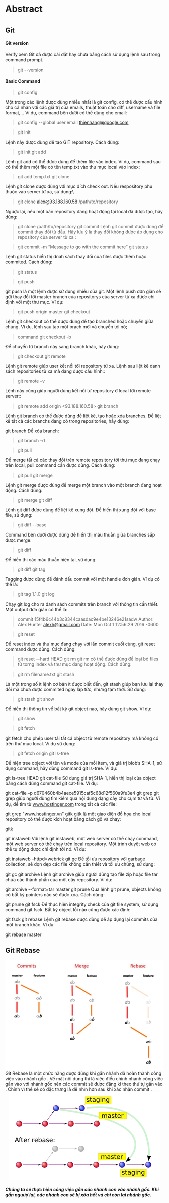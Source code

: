 
  </div>
</div>

# Abstract
#
## Git
#### Git version
Verify xem Git đã được cài đặt hay chưa bằng cách sử dụng lệnh sau trong command prompt.

> git --version

#### Basic Command
> git config
> 
Một trong các lệnh được dùng nhiều nhất là git config, có thể được cấu hình cho cá nhân với các giá trị của emails, thuật toán cho diff, username và file format,… Ví dụ, command bên dưới có thể dùng cho email:

>git config --global user.email thienhang@google.com

>git init

Lệnh này được dùng để tạo GIT repository. Cách dùng:

> git init
> git add

Lệnh git add có thể được dùng để thêm file vào index. Ví dụ, command sau có thể thêm một file có tên temp.txt vào thư mục local vào index:

> git add temp.txt
> git clone

Lệnh git clone được dùng với mục đích check out. Nếu respository phụ thuộc vào server từ xa, sử dụng:\

> git clone alex@93.188.160.58:/path/to/repository

Ngược lại, nếu một bản repository đang hoạt động tại local đã được tạo, hãy dùng:
> git clone /path/to/repository
> git commit
Lệnh git commit được dùng để commit thay đổi từ đầu. Hãy lưu ý là thay đổi không được áp dụng cho repository của server từ xa :

> git commit –m “Message to go with the commit here”
> git status

Lệnh git status hiển thị dnah sách thay đổi của files được thêm hoặc commited. Cách dùng:
> git status

> git push

git push là một lệnh  được sử dụng nhiều của git. Một lệnh push đơn giản sẽ gửi thay đổi tới master branch của repositorys của server từ xa được chỉ định  với một thư mục. Ví dụ:

> git push origin master
> git checkout

Lệnh git checkout có thể được dùng để tạo branched hoặc chuyển giữa chúng. Ví dụ, lệnh sau tạo một brach mới và chuyển tới nó;

> command git checkout -b <branch-name>

Để chuyển từ branch này sang branch khác, hãy dùng:
> git checkout <branch-name>
> git remote

Lệnh git remote giúp user kết nối tới repository từ xa. Lệnh sau liệt kê danh sách repositories từ xa mà đang được cấu hình::

> git remote –v

Lệnh này cũng giúp người dùng kết nối từ repository ở local tới remote server::

> git remote add origin <93.188.160.58>
> git branch

Lệnh git branch có thể được dùng để liệt kê, tạo hoặc xóa branches. Để liệt kê tất cả các branchs đang có trong repositories, hãy dùng:

git branch
Để xóa branch:

> git branch –d <branch-name>

> git pull

Để merge tất cả các thay đổi trên remote repository tới thư mục đang chạy trên local, pull command cần được dùng. Cách dùng:

> git pull
> git merge

Lệnh git merge được dùng để merge một branch vào một branch đang hoạt động. Cách dùng:

> git merge <branch-name>
> git diff

Lệnh git diff được dùng để liệt kê xung đột. Để hiển thị xung đột với base file, sử dụng:

> git diff --base <file-name>

Command bên dưới được dùng để hiển thị mâu thuẫn giửa branches sắp được merge:

> git diff <source-branch> <target-branch>

Để hiển thị các mâu thuẫn hiện tại, sử dụng:

> git diff
> git tag

Tagging được dùng để đánh dấu commit với một handle đơn giản. Ví dụ có thể là:

> git tag 1.1.0 <insert-commitID-here>
> git log

Chạy git log cho ra danh sách commits trên branch  với thông tin cần thiết. Một output đơn giản có thể là:

>commit 15f4b6c44b3c8344caasdac9e4be13246e21sadw
 Author: Alex Hunter <alexh@gmail.com>
 Date:   Mon Oct 1 12:56:29 2016 -0600

>git reset

Để reset index và thư mục đang chạy với lần commit cuối cùng, git reset command được dùng. Cách dùng:

>git reset --hard HEAD
git rm
git rm có thể được dùng để loại bỏ files từ torng index và thư mục đang hoạt động. Cách dùng:

> git rm filename.txt
> git stash

Là một trong số ít lệnh cơ bản ít được biết đến, git stash giúp bạn lưu lại thay đổi mà chưa được commited ngay lập tức, nhưng tạm thời. Sử dụng:

> git stash
git show

Để hiển thị thông tin về bất kỳ git object nào, hãy dùng git show. Ví dụ:

> git show

> git fetch

git fetch cho phép user tải tất cả object từ remote repository mà không có trên thư mục local. Ví dụ sử dụng:

> git fetch origin
> git ls-tree


Để hiện tree object với tên và mode của mỗi item, và giá trị blob’s SHA-1, sử dụng command, hãy dùng command git ls-tree. Ví dụ:

git ls-tree HEAD
git cat-file
Sử dụng giá trị SHA-1, hiển thị loại của object bằng cách dùng command git cat-file. Ví dụ:

git cat-file –p d670460b4b4aece5915caf5c68d12f560a9fe3e4
git grep
git grep giúp người dùng tìm kiếm qua nội dung dạng cây cho cụm từ và từ. Ví dụ, để tìm từ www.hostinger.com trong tất cả các file:

git grep "www.hostinger.vn"
gitk
gitk là một giao diện đồ họa cho local repository có thể được kích hoạt bằng cách gõ và chạy:

gitk

git instaweb
Với lệnh git instaweb, một web server có thể chạy  command, một web server có thể chạy trên local repository. Một trình duyệt web có thể tự động được chỉ định tới nó. Ví dụ:

git instaweb –httpd=webrick
git gc
Để tối ưu repository với garbage collection, sẽ dọn dẹp các file không cần thiết và tối ưu chúng, sử dụng:

git gc
git archive
Lệnh git archive giúp người dùng tạo file zip hoặc file tar chứa các thành phần của một cây repository. Ví dụ:

git archive --format=tar master
git prune
Qua lệnh git prune, objects không có bất kỳ pointers nào sẽ được xóa. Cách dùng:

git prune
git fsck
Để thực hiện integrity check của git file system, sử dụng command git fsck. Bất kỳ object lỗi nào cũng được xác định:

git fsck
git rebase
Lệnh git rebase được dùng để áp dụng lại commits của một branch khác.  Ví dụ:

git rebase master
## Git Rebase
<img src="docs/rebase.jpeg" alt="rebase">
Git Rebase là một chức năng được dùng khi gắn nhánh đã hoàn thành công việc vào nhánh gốc . Về mặt nội dung thì là việc điều chỉnh nhánh công việc gắn vào với nhánh gốc nên các commit sẽ được đăng kí theo thứ tự gắn vào . Chính vì thế sẽ có đặc trưng là dễ nhìn hơn sau khi xác nhận commit .
<div align="center">
  <img src="docs/rebase2.webp" alt="rebase2">
</div>

##### Chúng ta sẽ thực hiện công việc gắn các nhanh con vào nhánh gốc. Khi gắn nguượ lai, các nhánh con sẽ bị xóa hết và chỉ còn lại nhánh gốc.


